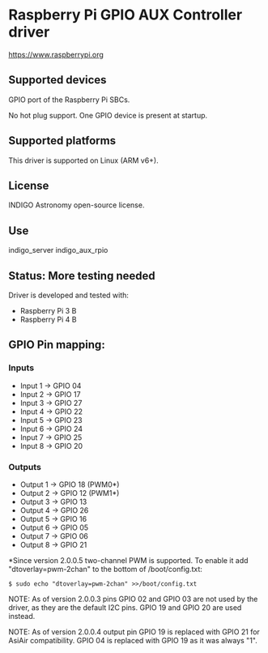 # Raspberry Pi GPIO AUX Controller driver

https://www.raspberrypi.org

## Supported devices

GPIO port of the Raspberry Pi SBCs.

No hot plug support. One GPIO device is present at startup.

## Supported platforms

This driver is supported on Linux (ARM v6+).

## License

INDIGO Astronomy open-source license.

## Use

indigo_server indigo_aux_rpio

## Status: More testing needed

Driver is developed and tested with:
* Raspberry Pi 3 B
* Raspberry Pi 4 B

## GPIO Pin mapping:

### Inputs
* Input 1 -> GPIO 04
* Input 2 -> GPIO 17
* Input 3 -> GPIO 27
* Input 4 -> GPIO 22
* Input 5 -> GPIO 23
* Input 6 -> GPIO 24
* Input 7 -> GPIO 25
* Input 8 -> GPIO 20

### Outputs
* Output 1 -> GPIO 18 (PWM0*)
* Output 2 -> GPIO 12 (PWM1*)
* Output 3 -> GPIO 13
* Output 4 -> GPIO 26
* Output 5 -> GPIO 16
* Output 6 -> GPIO 05
* Output 7 -> GPIO 06
* Output 8 -> GPIO 21

*Since version 2.0.0.5 two-channel PWM is supported. To enable it add "dtoverlay=pwm-2chan" to the bottom of /boot/config.txt:
```
$ sudo echo "dtoverlay=pwm-2chan" >>/boot/config.txt
```
NOTE: As of version 2.0.0.3 pins GPIO 02 and GPIO 03 are not used by the driver, as they are the default I2C pins.
GPIO 19 and GPIO 20 are used instead.

NOTE: As of version 2.0.0.4 output pin GPIO 19 is replaced with GPIO 21 for AsiAir compatibility. GPIO 04 is replaced with GPIO 19 as it was always "1".
